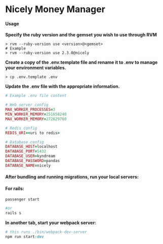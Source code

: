 # Nicely Money Manager


#### Usage

**Specify the ruby version and the gemset you wish to use through RVM**
```
> rvm --ruby-version use <version>@<gemset>
# Example
> rvm --ruby-version use 2.3.0@nicely
```
**Create a copy of the .env.template file and rename it to .env to manage your environment variables.**
```
> cp .env.template .env
```
**Update the .env file with the appropriate information.**
```ruby
# Example .env file content

# Web server config
MAX_WORKER_PROCESSES=3
MIN_WORKER_MEMORY=251658240
MAX_WORKER_MEMORY=272629760

# Redis config
REDIS_URI=<uri to redis>

# Database config
DATABASE_HOST=localhost
DATABASE_PORT=5432
DATABASE_USER=kyndream
DATABASE_PASSWORD=pandas
DATABASE_NAME=nicely
```

#### After bundling and running migrations, run your local servers:

#### For rails:
```ruby
passenger start

#or
rails s
```

**In another tab, start your webpack server:**

```ruby
# this runs ./bin/webpack-dev-server
npm run start:dev
```

